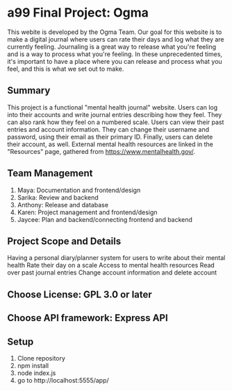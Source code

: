 # a99 Final Project: Ogma
This webite is developed by the Ogma Team. Our goal for this website is to make a digital journal where users can rate their days and log what they are currently feeling. Journaling is a great way to release what you're feeling and is a way to process what you're feeling. In these unprecedented times, it's important to have a place where you can release and process what you feel, and this is what we set out to make.

## Summary 

This project is a functional "mental health journal" website. Users can log into their accounts and write journal entries describing how they feel. They can also rank how they feel on a numbered scale. Users can view their past entries and account information. They can change their username and password, using their email as their primary ID. Finally, users can delete their account, as well. External mental health resources are linked in the "Resources" page, gathered from https://www.mentalhealth.gov/.

## Team Management
1. Maya: Documentation and frontend/design
2. Sarika: Review and backend
3. Anthony: Release and database
4. Karen: Project management and frontend/design
5. Jaycee: Plan and backend/connecting frontend and backend

## Project Scope and Details

Having a personal diary/planner system for users to write about their mental health
Rate their day on a scale
Access to mental health resources
Read over past journal entries
Change account information and delete account

## Choose License: GPL 3.0 or later

## Choose API framework: Express API

## Setup
1. Clone repository
2. npm install
3. node index.js
4. go to http://localhost:5555/app/

